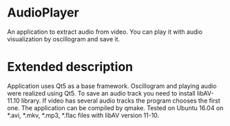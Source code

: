 # AudioPlayer
An application to extract audio from video. You can play it with audio visualization by oscillogram and save it.

# Extended description
Application uses Qt5 as a base framework. Oscillogram and playing audio were realized using Qt5. To save an audio track you need to install libAV-11.10 library. If video has several audio tracks the program chooses the first one. The application can be compiled by qmake. Tested on Ubuntu 16.04 on *.avi, *.mkv, *.mp3, *.flac files with libAV version 11-10.
